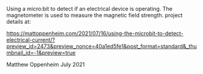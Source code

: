 Using a micro:bit to detect if an electrical device is operating.
The magnetometer is used to measure the magnetic field strength.
project details at:

https://mattoppenheim.com/2021/07/16/using-the-microbit-to-detect-electrical-current/?preview_id=2473&preview_nonce=40a1ed5fe1&post_format=standard&_thumbnail_id=-1&preview=true

Matthew Oppenheim July 2021
